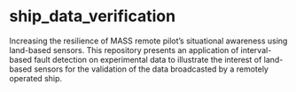 # ship_data_verification
Increasing the resilience of MASS remote pilot’s situational awareness using land-based sensors. This repository presents an application of interval-based fault detection on experimental data to illustrate the interest of land-based sensors for the validation of the data broadcasted by a remotely operated ship.
